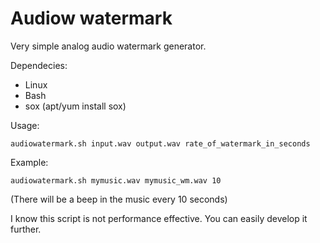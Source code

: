 # Audiow watermark
Very simple analog audio watermark generator.

Dependecies:

- Linux
- Bash
- sox (apt/yum install sox)

Usage:

```
audiowatermark.sh input.wav output.wav rate_of_watermark_in_seconds
```

Example:

```
audiowatermark.sh mymusic.wav mymusic_wm.wav 10
```

(There will be a beep in the music every 10 seconds)


I know this script is not performance effective. You can easily develop it further.